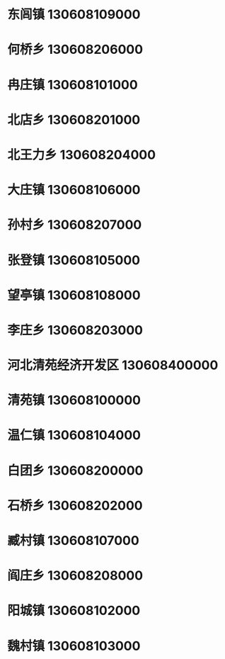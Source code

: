 # 东闾镇 130608109000
# 何桥乡 130608206000
# 冉庄镇 130608101000
# 北店乡 130608201000
# 北王力乡 130608204000
# 大庄镇 130608106000
# 孙村乡 130608207000
# 张登镇 130608105000
# 望亭镇 130608108000
# 李庄乡 130608203000
# 河北清苑经济开发区 130608400000
# 清苑镇 130608100000
# 温仁镇 130608104000
# 白团乡 130608200000
# 石桥乡 130608202000
# 臧村镇 130608107000
# 阎庄乡 130608208000
# 阳城镇 130608102000
# 魏村镇 130608103000
